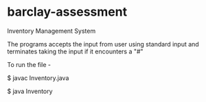 # barclay-assessment
Inventory Management System

  The programs accepts the input from user using standard input and terminates taking the input if it encounters a "#"

  To run the file - 
  
  $ javac Inventory.java
  
  $ java Inventory
